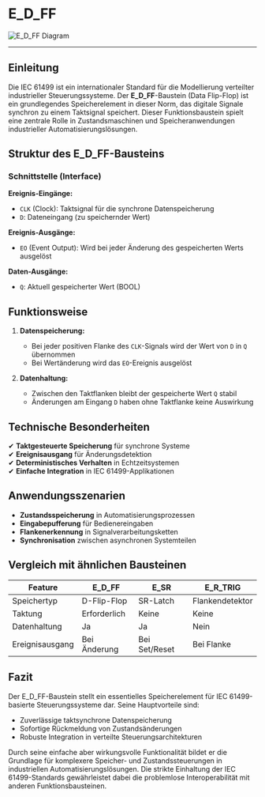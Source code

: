 # E_D_FF

![E_D_FF Diagram](https://user-images.githubusercontent.com/113907528/204898130-f9f31fd9-da42-4b29-a664-add0d91e8890.png)

* * * * * * * * * *

## Einleitung
Die IEC 61499 ist ein internationaler Standard für die Modellierung verteilter industrieller Steuerungssysteme. Der **E_D_FF**-Baustein (Data Flip-Flop) ist ein grundlegendes Speicherelement in dieser Norm, das digitale Signale synchron zu einem Taktsignal speichert. Dieser Funktionsbaustein spielt eine zentrale Rolle in Zustandsmaschinen und Speicheranwendungen industrieller Automatisierungslösungen.

## Struktur des E_D_FF-Bausteins

### Schnittstelle (Interface)

**Ereignis-Eingänge:**
- `CLK` (Clock): Taktsignal für die synchrone Datenspeicherung
- `D`: Dateneingang (zu speichernder Wert)

**Ereignis-Ausgänge:**
- `EO` (Event Output): Wird bei jeder Änderung des gespeicherten Werts ausgelöst

**Daten-Ausgänge:**
- `Q`: Aktuell gespeicherter Wert (BOOL)

## Funktionsweise

1. **Datenspeicherung:**
   - Bei jeder positiven Flanke des `CLK`-Signals wird der Wert von `D` in `Q` übernommen
   - Bei Wertänderung wird das `EO`-Ereignis ausgelöst

2. **Datenhaltung:**
   - Zwischen den Taktflanken bleibt der gespeicherte Wert `Q` stabil
   - Änderungen am Eingang `D` haben ohne Taktflanke keine Auswirkung

## Technische Besonderheiten

✔ **Taktgesteuerte Speicherung** für synchrone Systeme  
✔ **Ereignisausgang** für Änderungsdetektion  
✔ **Deterministisches Verhalten** in Echtzeitsystemen  
✔ **Einfache Integration** in IEC 61499-Applikationen  

## Anwendungsszenarien

- **Zustandsspeicherung** in Automatisierungsprozessen
- **Eingabepufferung** für Bedienereingaben
- **Flankenerkennung** in Signalverarbeitungsketten
- **Synchronisation** zwischen asynchronen Systemteilen

## Vergleich mit ähnlichen Bausteinen

| Feature        | E_D_FF | E_SR | E_R_TRIG |
|---------------|--------|------|----------|
| Speichertyp   | D-Flip-Flop | SR-Latch | Flankendetektor |
| Taktung       | Erforderlich | Keine | Keine |
| Datenhaltung  | Ja | Ja | Nein |
| Ereignisausgang | Bei Änderung | Bei Set/Reset | Bei Flanke |

## Fazit

Der E_D_FF-Baustein stellt ein essentielles Speicherelement für IEC 61499-basierte Steuerungssysteme dar. Seine Hauptvorteile sind:

- Zuverlässige taktsynchrone Datenspeicherung
- Sofortige Rückmeldung von Zustandsänderungen
- Robuste Integration in verteilte Steuerungsarchitekturen

Durch seine einfache aber wirkungsvolle Funktionalität bildet er die Grundlage für komplexere Speicher- und Zustandssteuerungen in industriellen Automatisierungslösungen. Die strikte Einhaltung der IEC 61499-Standards gewährleistet dabei die problemlose Interoperabilität mit anderen Funktionsbausteinen.
